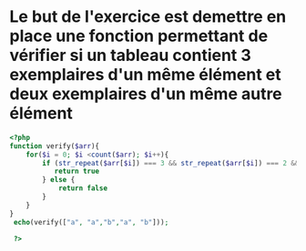 # Le but de l'exercice est demettre en place une fonction permettant de vérifier si un tableau contient 3 exemplaires d'un même élément et deux exemplaires d'un même autre élément

`````php
<?php
function verify($arr){
    for($i = 0; $i <count($arr); $i++){
        if (str_repeat($arr[$i]) === 3 && str_repeat($arr[$i]) === 2 && $arr[$i] !== $arr[$i]){
           return true
        } else {
            return false
        }
    }
}
 echo(verify(["a", "a","b","a", "b"]));

 ?>